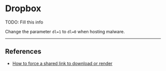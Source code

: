 # Dropbox

TODO: Fill this info

Change the parameter `dl=1` to `dl=0` when hosting malware.

---
## References

- [How to force a shared link to download or render](https://help.dropbox.com/share/force-download)
